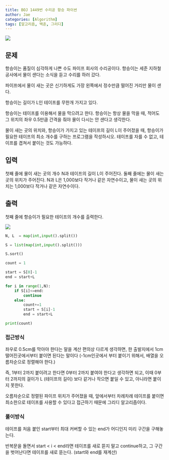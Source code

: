 ```yaml
---
title: BOJ 1449번 수리공 항승 파이썬
author: Jae
categories: [Algorithm]
tags: [알고리즘, 백준, 그리디]
---
```


![](https://imagedelivery.net/v7-TZByhOiJbNM9RaUdzSA/cf233330-310e-48ca-ed2e-a5d7ff75f200/public)

## 문제

항승이는 품질이 심각하게 나쁜 수도 파이프 회사의 수리공이다. 항승이는 세준 지하철 공사에서 물이 샌다는 소식을 듣고 수리를 하러 갔다.

파이프에서 물이 새는 곳은 신기하게도 가장 왼쪽에서 정수만큼 떨어진 거리만 물이 샌다.

항승이는 길이가 L인 테이프를 무한개 가지고 있다.

항승이는 테이프를 이용해서 물을 막으려고 한다. 항승이는 항상 물을 막을 때, 적어도 그 위치의 좌우 0.5만큼 간격을 줘야 물이 다시는 안 샌다고 생각한다.

물이 새는 곳의 위치와, 항승이가 가지고 있는 테이프의 길이 L이 주어졌을 때, 항승이가 필요한 테이프의 최소 개수를 구하는 프로그램을 작성하시오. 테이프를 자를 수 없고, 테이프를 겹쳐서 붙이는 것도 가능하다.

## 입력

첫째 줄에 물이 새는 곳의 개수 N과 테이프의 길이 L이 주어진다. 둘째 줄에는 물이 새는 곳의 위치가 주어진다. N과 L은 1,000보다 작거나 같은 자연수이고, 물이 새는 곳의 위치는 1,000보다 작거나 같은 자연수이다.

## 출력

첫째 줄에 항승이가 필요한 테이프의 개수를 출력한다.

![](https://imagedelivery.net/v7-TZByhOiJbNM9RaUdzSA/2a43fc05-0fbe-46f6-631d-362e5fde8800/public)

```python
N, L  = map(int,input().split())

S = list(map(int,input().split()))

S.sort()

count = 1

start = S[0]-1
end = start+L

for i in range(1,N):
    if S[i]<=end:
        continue
    else:
        count+=1
        start = S[i]-1
        end = start+L

print(count)
```

### 접근방식

좌우로 0.5cm를 막아야 한다는 말을 계산 편의상 다르게 생각하면, 한 출발지에서 1cm 떨어진곳에서부터 붙이면 된다는 말이다 (-1cm인곳에서 부터 붙이기 위해서, 배열을 오름차순으로 정렬해야 한다.)

즉, 1부터 2까지 붙이려고 한다면 0부터 2까지 붙여야 한다고 생각하면 되고, 이때 0부터 2까지의 걸이가 L (테이프의 길이) 보다 같거나 작으면 붙일 수 있고, 아니라면 붙이지 못한다.

오름차순으로 정렬된 파이프 위치가 주어졌을 때, 앞에서부터 차례차례 테이프를 붙이면 최소한으로 테이프를 사용할 수 있다고 접근하기 때문에 그리디 알고리즘이다.

### 풀이방식

테이프를 처음 붙인 start부터 최대 커버할 수 있는 end가 어디인지 미리 구간을 구해놓는다.

반복문을 돌면서 start < i < end라면 테이프를 새로 뜯지 말고 continue하고, 그 구간을 벗어난다면 테이프를 새로 뜯는다. (start와 end를 재계산)
